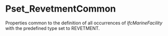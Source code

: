 # Pset_RevetmentCommon

Properties common to the definition of all occurrences of _IfcMarineFacility_ with the predefined type set to REVETMENT.<!-- end of definition -->
